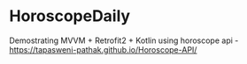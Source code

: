 # HoroscopeDaily
Demostrating MVVM + Retrofit2 + Kotlin using horoscope api - https://tapasweni-pathak.github.io/Horoscope-API/
